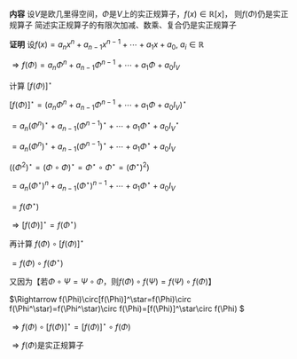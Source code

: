 **内容**
设$V$是欧几里得空间，$\Phi$是$V$上的实正规算子，$f(x)\in\mathbb{R}[x]$，
则$f(\Phi)$仍是实正规算子
简述实正规算子的有限次加减、数乘、复合仍是实正规算子

**证明**
设$f(x)=a_nx^n+a_{n-1}x^{n-1}+\cdots+a_1x+a_0,\ a_i\in\mathbb R$

$\Rightarrow f(\Phi)=a_n\Phi^n+a_{n-1}\Phi^{n-1}+\cdots+a_1\Phi+a_0I_V$

计算 $[f(\Phi)]^\star$

$[f(\Phi)]^\star=\left(a_n\Phi^n+a_{n-1}\Phi^{n-1}+\cdots+a_1\Phi+a_0I_V\right)^\star$

$=a_n(\Phi^n)^\star+a_{n-1}(\Phi^{n-1})^\star+\cdots+a_1\Phi^\star+a_0I_V^\star$

$=a_n(\Phi^n)^\star+a_{n-1}(\Phi^{n-1})^\star+\cdots+a_1\Phi^\star+a_0I_V$

$\left((\Phi^2)^\star=(\Phi\circ\Phi)^\star=\Phi^\star\circ\Phi^\star=(\Phi^\star)^2\right)$

$=a_n(\Phi^\star)^n+a_{n-1}(\Phi^\star)^{n-1}+\cdots+a_1\Phi^\star+a_0I_V$

$=f(\Phi^\star)$

$\Rightarrow [f(\Phi)]^\star=f(\Phi^\star)$

再计算 $f(\Phi)\circ[f(\Phi)]^\star$

$=f(\Phi)\circ f(\Phi^\star)$

又因为【若$\Phi\circ\Psi=\Psi\circ\Phi$，则$f(\Phi)\circ f(\Psi)=f(\Psi)\circ f(\Phi)$】

$\Rightarrow f(\Phi)\circ[f(\Phi)]^\star=f(\Phi)\circ f(\Phi^\star)=f(\Phi^\star)\circ f(\Phi)=[f(\Phi)]^\star\circ f(\Phi) $

$\Rightarrow f(\Phi)\circ[f(\Phi)]^\star=[f(\Phi)]^\star\circ f(\Phi)$

$\Rightarrow f(\Phi)$是实正规算子
